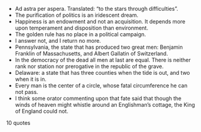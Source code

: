  - Ad astra per aspera. Translated: “to the stars through difficulties”.
 - The purification of politics is an iridescent dream.
 - Happiness is an endowment and not an acquisition. It depends more upon temperament and disposition than environment.
 - The golden rule has no place in a political campaign.
 - I answer not, and I return no more.
 - Pennsylvania, the state that has produced two great men: Benjamin Franklin of Massachusetts, and Albert Gallatin of Switzerland.
 - In the democracy of the dead all men at last are equal. There is neither rank nor station nor prerogative in the republic of the grave.
 - Delaware: a state that has three counties when the tide is out, and two when it is in.
 - Every man is the center of a circle, whose fatal circumference he can not pass.
 - I think some orator commenting upon that fate said that though the winds of heaven might whistle around an Englishman’s cottage, the King of England could not.

10 quotes